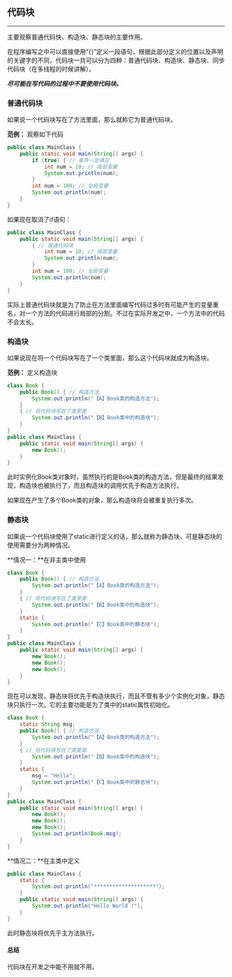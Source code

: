 ## 代码块

---

主要观察普通代码快、构造块、静态块的主要作用。

在程序编写之中可以直接使用“{}”定义一段语句，根据此部分定义的位置以及声明的关键字的不同，代码块一共可以分为四种：普通代码块、构造块、静态块、同步代码块（在多线程的时候讲解）。

_**尽可能在写代码的过程中不要使用代码块。**_

### 普通代码块

如果说一个代码块写在了方法里面，那么就称它为普通代码块。

**范例：** 观察如下代码

```java
public class MainClass {
	public static void main(String[] args) {
		if (true) { // 条件一定满足
			int num = 10; // 局部变量
			System.out.println(num);
		}
		int num = 100; // 全局变量
		System.out.println(num);
	}
}
```

如果现在取消了if语句：

```java
public class MainClass {
	public static void main(String[] args) {
		{ // 普通代码块
			int num = 10; // 局部变量
			System.out.println(num);
		}
		int num = 100; // 全局变量
		System.out.println(num);
	}
}
```

实际上普通代码块就是为了防止在方法里面编写代码过多时有可能产生的变量重名，对一个方法的代码进行局部的分割。不过在实际开发之中，一个方法中的代码不会太长。

### 构造块

如果说现在将一个代码块写在了一个类里面，那么这个代码块就成为构造块。

**范例：** 定义构造块

```java
class Book {
	public Book() { // 构造方法
		System.out.println("【A】Book类的构造方法");
	}
	{ // 将代码块写在了类里面
		System.out.println("【B】Book类中的构造块");
	}
}
public class MainClass {
	public static void main(String[] args) {
		new Book();
	}
}
```

此时实例化Book类对象时，虽然执行的是Book类的构造方法，但是最终的结果发现，构造块也被执行了，而且构造块的调用优先于构造方法执行。

如果现在产生了多个Book类的对象，那么构造块将会被重复执行多次。

### 静态块

如果说一个代码块使用了static进行定义的话，那么就称为静态块，可是静态块的使用需要分为两种情况。

**情况一：**在非主类中使用

```java
class Book {
	public Book() { // 构造方法
		System.out.println("【A】Book类的构造方法");
	}
	{ // 将代码块写在了类里面
		System.out.println("【B】Book类中的构造块");
	}
	static {
		System.out.println("【C】Book类中的静态块");
	}
}
public class MainClass {
	public static void main(String[] args) {
		new Book();
		new Book();
		new Book();
	}
}
```

现在可以发现，静态块将优先于构造块执行，而且不管有多少个实例化对象，静态块只执行一次。它的主要功能是为了类中的static属性初始化。

```java
class Book {
	static String msg;
	public Book() { // 构造方法
		System.out.println("【A】Book类的构造方法");
	}
	{ // 将代码块写在了类里面
		System.out.println("【B】Book类中的构造块");
	}
	static {
		msg = "Hello";
		System.out.println("【C】Book类中的静态块");
	}
}
public class MainClass {
	public static void main(String[] args) {
		new Book();
		new Book();
		new Book();
		System.out.println(Book.msg);
	}
}
```

**情况二：**在主类中定义

```java
public class MainClass {
	static {
		System.out.println("********************");
	}
	public static void main(String[] args) {
		System.out.println("Hello World !");
	}
}
```

此时静态块将优先于主方法执行。

#### 总结

代码块在开发之中能不用就不用。
